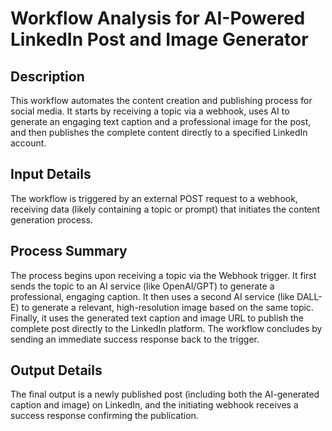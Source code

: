 # Workflow Analysis for AI-Powered LinkedIn Post and Image Generator

## Description
This workflow automates the content creation and publishing process for social media. It starts by receiving a topic via a webhook, uses AI to generate an engaging text caption and a professional image for the post, and then publishes the complete content directly to a specified LinkedIn account.

## Input Details
The workflow is triggered by an external POST request to a webhook, receiving data (likely containing a topic or prompt) that initiates the content generation process.

## Process Summary
The process begins upon receiving a topic via the Webhook trigger. It first sends the topic to an AI service (like OpenAI/GPT) to generate a professional, engaging caption. It then uses a second AI service (like DALL-E) to generate a relevant, high-resolution image based on the same topic. Finally, it uses the generated text caption and image URL to publish the complete post directly to the LinkedIn platform. The workflow concludes by sending an immediate success response back to the trigger.

## Output Details
The final output is a newly published post (including both the AI-generated caption and image) on LinkedIn, and the initiating webhook receives a success response confirming the publication.

